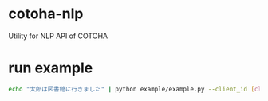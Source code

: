 # cotoha-nlp
Utility for NLP API of COTOHA


# run example
```bash
echo "太郎は図書館に行きました" | python example/example.py --client_id [client_id] --client_secret [client secret] --developer_api_base_url [developer_api_base_url] --access_token_publish_url [access_token_publish_url]
```
